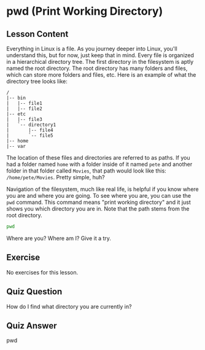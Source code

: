 # pwd (Print Working Directory)

## Lesson Content

Everything in Linux is a file. As you journey deeper into Linux, you'll understand this, but for now, just keep that in mind. Every file is organized in a hierarchical directory tree. The first directory in the filesystem is aptly named the root directory. The root directory has many folders and files, which can store more folders and files, etc. Here is an example of what the directory tree looks like:

```
/
|-- bin
|   |-- file1
|   |-- file2
|-- etc
|   |-- file3
|   `-- directory1
|       |-- file4
|       `-- file5
|-- home
|-- var
```

The location of these files and directories are referred to as paths. If you had a folder named `home` with a folder inside of it named `pete` and another folder in that folder called `Movies`, that path would look like this: `/home/pete/Movies`. Pretty simple, huh?

Navigation of the filesystem, much like real life, is helpful if you know where you are and where you are going. To see where you are, you can use the `pwd` command. This command means "print working directory" and it just shows you which directory you are in. Note that the path stems from the root directory.

```bash
pwd
```

Where are you? Where am I? Give it a try.

## Exercise

No exercises for this lesson.

## Quiz Question

How do I find what directory you are currently in?

## Quiz Answer

pwd
